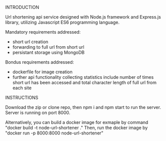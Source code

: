 INTRODUCTION

Url shortening api service designed with Node.js framework and Express.js library, utilizing Javascript ES6 programming language. 

Mandatory requirements addressed:

- short url creation
- forwarding to full url from short url
- persistant storage using MongoDB

Bondus requirements addressed:

- dockerfile for image creation 
- further api functionality collecting statistics include number of times short url has been accessed and total character length of full url from each site


INSTRUCTIONS

Download the zip or clone repo, then npm i and npm start to run the server. Server is 
running on port 8000. 

Alternatively, you can build a docker image for exmaple by command "docker build -t node-url-shortener ." Then, run the docker image by "docker run -p 8000:8000 node-url-shortener"






